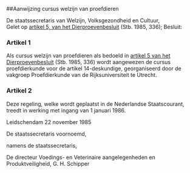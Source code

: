 <meta http-equiv='Content-Type' content='text/html; charset=utf-8' />

##Aanwijzing cursus welzijn van proefdieren

De staatssecretaris van Welzijn, Volksgezondheid en Cultuur,  
Gelet op [artikel 5, van het Dierproevenbesluit](../../../../../../../AMvB/dierproevenbesluit/BWBR0003802/README.md) (Stb. 1985, 336);
Besluit:    

### Artikel  1  

Als cursus welzijn van proefdieren als bedoeld in [artikel 5 van het Dierproevenbesluit](../../../../../../../AMvB/dierproevenbesluit/BWBR0003802/README.md) (Stb. 1985, 336) wordt aangewezen de cursus proefdierkunde voor de artikel 14-deskundige, georganiseerd door de vakgroep Proefdierkunde van de Rijksuniversiteit te Utrecht. 

### Artikel  2  

Deze regeling, welke wordt geplaatst in de Nederlandse Staatscourant, treedt in werking met ingang van 1 januari 1986. 

Leidschendam 
22 november 1985    

De 
staatssecretaris voornoemd, 

namens de 
staatssecretaris, 

De 
directeur Voedings- en Veterinaire aangelegenheden en Produktveiligheid, 
G. H. Schipper      
